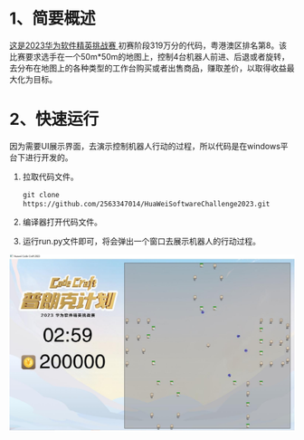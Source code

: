 # 1、简要概述

[这是2023华为软件精英挑战赛 ](https://competition.huaweicloud.com/advance/1000041868/introduction)初赛阶段319万分的代码，粤港澳区排名第8。该比赛要求选手在一个50m*50m的地图上，控制4台机器人前进、后退或者旋转，去分布在地图上的各种类型的工作台购买或者出售商品，赚取差价，以取得收益最大化为目标。

# 2、快速运行

因为需要UI展示界面，去演示控制机器人行动的过程，所以代码是在windows平台下进行开发的。

1. 拉取代码文件。

   ```git
   git clone https://github.com/2563347014/HuaWeiSoftwareChallenge2023.git
   ```

2. 编译器打开代码文件。

3. 运行run.py文件即可，将会弹出一个窗口去展示机器人的行动过程。

![image-20230606175620261](./Img/show.jpg)